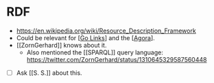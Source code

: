 # RDF
- https://en.wikipedia.org/wiki/Resource_Description_Framework
- Could be relevant for [[Go Links]] and the [[Agora]].
- [[ZornGerhard]] knows about it.
	- Also mentioned the [[SPARQL]] query language: https://twitter.com/ZornGerhard/status/1310645329587560448
- [ ] Ask [[S. S.]] about this.

[//begin]: # "Autogenerated link references for markdown compatibility"
[Go Links]: go-links "Go Links"
[Agora]: agora "Agora"
[//end]: # "Autogenerated link references"